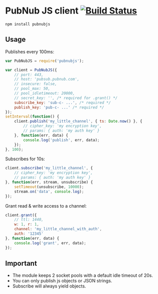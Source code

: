 # PubNub JS client [![Build Status](https://travis-ci.org/tralamazza/pubnubjs.svg?branch=master)](https://travis-ci.org/tralamazza/pubnubjs)

	npm install pubnubjs

## Usage

Publishes every 100ms:

```js
var PubNubJS = require('pubnubjs');

var client = PubNubJS({
	// port: 443,
	// host: 'pubsub.pubnub.com',
	// insecure: false,
	// pool_max: 50,
	// pool_idletimeout: 20000,
	// secret_key: '', /* required for .grant() */
	subscribe_key: 'sub-c- ...', /* required */
	publish_key: 'pub-c- ...' /* required */
});
setInterval(function() {
	client.publish('my_little_channel', { ts: Date.now() }, {
		// cipher_key: 'my encryption key',
		// params: { auth: 'my auth key' }
	}, function(err, data) {
		console.log('publish', err, data);
	});
}, 100);
```

Subscribes for 10s:

```js
client.subscribe('my_little_channel', {
	// cipher_key: 'my encryption key',
	// params: { auth: 'my auth key' }
}, function(err, stream, unsubscribe) {
	setTimeout(unsubscribe, 10000);
	stream.on('data', console.log);
});
```

Grant read & write access to a channel:

```js
client.grant({
	// ttl: 1440,
	w: 1, r: 1,
	channel: 'my_little_channel_with_auth',
	auth: '12345'
}, function(err, data) {
	console.log('grant', err, data);
});
```

## Important

* The module keeps 2 socket pools with a default idle timeout of 20s.
* You can only publish js objects or JSON strings.
* Subscribe will always yield objects.
